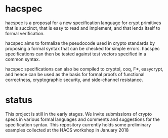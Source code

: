 # hacspec

hacspec is a proposal for a new specification language for crypt primitives that is succinct, that is easy to read and implement, and that lends itself to formal verification.

hacspec aims to formalize the pseudocode used in crypto standards by proposing a formal syntax that can be checked for simple errors. hacspec specifications can then be tested against test vectors specified in a common syntax.

hacspec specifications can also be compiled to cryptol, coq, F*, easycrypt, and hence can be used as the basis for formal proofs of functional correctness, cryptographic security, and side-channel resistance.


# status

This project is still in the early stages. We invite submissions of crypto specs in various formal languages and comments and suggestions for the specification syntax. This repository currently holds some preliminary examples collected at the HACS workshop in January 2018
